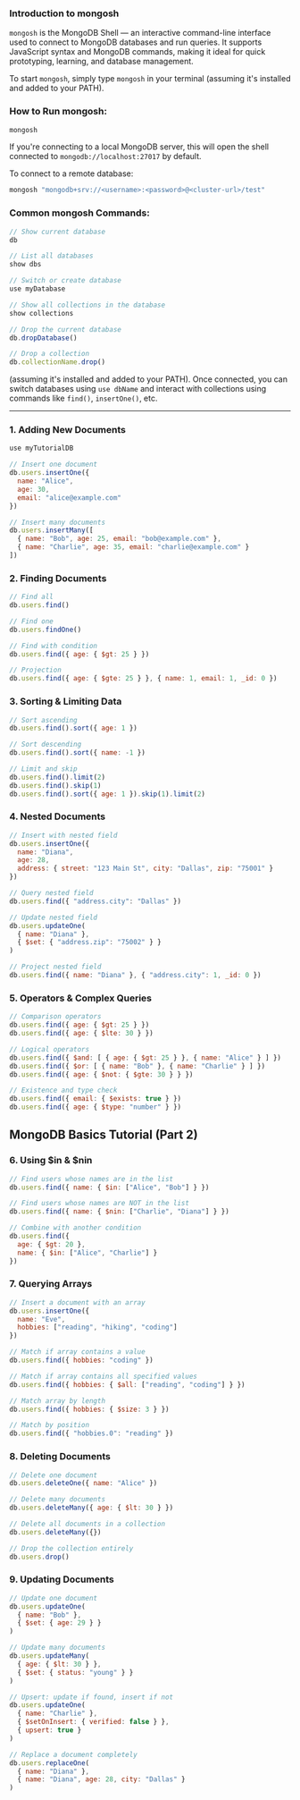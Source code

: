 ### Introduction to mongosh


`mongosh` is the MongoDB Shell — an interactive command-line interface used to connect to MongoDB databases and run queries. It supports JavaScript syntax and MongoDB commands, making it ideal for quick prototyping, learning, and database management.

To start `mongosh`, simply type `mongosh` in your terminal (assuming it's installed and added to your PATH).

### How to Run mongosh:
```bash
mongosh
```
If you're connecting to a local MongoDB server, this will open the shell connected to `mongodb://localhost:27017` by default.

To connect to a remote database:
```bash
mongosh "mongodb+srv://<username>:<password>@<cluster-url>/test"
```

### Common mongosh Commands:
```javascript
// Show current database
db

// List all databases
show dbs

// Switch or create database
use myDatabase

// Show all collections in the database
show collections

// Drop the current database
db.dropDatabase()

// Drop a collection
db.collectionName.drop()
```
 (assuming it's installed and added to your PATH). Once connected, you can switch databases using `use dbName` and interact with collections using commands like `find()`, `insertOne()`, etc.

---

### 1. Adding New Documents
```javascript
use myTutorialDB

// Insert one document
db.users.insertOne({
  name: "Alice",
  age: 30,
  email: "alice@example.com"
})

// Insert many documents
db.users.insertMany([
  { name: "Bob", age: 25, email: "bob@example.com" },
  { name: "Charlie", age: 35, email: "charlie@example.com" }
])
```

### 2. Finding Documents
```javascript
// Find all
db.users.find()

// Find one
db.users.findOne()

// Find with condition
db.users.find({ age: { $gt: 25 } })

// Projection
db.users.find({ age: { $gte: 25 } }, { name: 1, email: 1, _id: 0 })
```

### 3. Sorting & Limiting Data
```javascript
// Sort ascending
db.users.find().sort({ age: 1 })

// Sort descending
db.users.find().sort({ name: -1 })

// Limit and skip
db.users.find().limit(2)
db.users.find().skip(1)
db.users.find().sort({ age: 1 }).skip(1).limit(2)
```

### 4. Nested Documents
```javascript
// Insert with nested field
db.users.insertOne({
  name: "Diana",
  age: 28,
  address: { street: "123 Main St", city: "Dallas", zip: "75001" }
})

// Query nested field
db.users.find({ "address.city": "Dallas" })

// Update nested field
db.users.updateOne(
  { name: "Diana" },
  { $set: { "address.zip": "75002" } }
)

// Project nested field
db.users.find({ name: "Diana" }, { "address.city": 1, _id: 0 })
```

### 5. Operators & Complex Queries
```javascript
// Comparison operators
db.users.find({ age: { $gt: 25 } })
db.users.find({ age: { $lte: 30 } })

// Logical operators
db.users.find({ $and: [ { age: { $gt: 25 } }, { name: "Alice" } ] })
db.users.find({ $or: [ { name: "Bob" }, { name: "Charlie" } ] })
db.users.find({ age: { $not: { $gte: 30 } } })

// Existence and type check
db.users.find({ email: { $exists: true } })
db.users.find({ age: { $type: "number" } })
```
## MongoDB Basics Tutorial (Part 2)

### 6. Using $in & $nin
```javascript
// Find users whose names are in the list
db.users.find({ name: { $in: ["Alice", "Bob"] } })

// Find users whose names are NOT in the list
db.users.find({ name: { $nin: ["Charlie", "Diana"] } })

// Combine with another condition
db.users.find({
  age: { $gt: 20 },
  name: { $in: ["Alice", "Charlie"] }
})
```

### 7. Querying Arrays
```javascript
// Insert a document with an array
db.users.insertOne({
  name: "Eve",
  hobbies: ["reading", "hiking", "coding"]
})

// Match if array contains a value
db.users.find({ hobbies: "coding" })

// Match if array contains all specified values
db.users.find({ hobbies: { $all: ["reading", "coding"] } })

// Match array by length
db.users.find({ hobbies: { $size: 3 } })

// Match by position
db.users.find({ "hobbies.0": "reading" })
```

### 8. Deleting Documents
```javascript
// Delete one document
db.users.deleteOne({ name: "Alice" })

// Delete many documents
db.users.deleteMany({ age: { $lt: 30 } })

// Delete all documents in a collection
db.users.deleteMany({})

// Drop the collection entirely
db.users.drop()
```

### 9. Updating Documents
```javascript
// Update one document
db.users.updateOne(
  { name: "Bob" },
  { $set: { age: 29 } }
)

// Update many documents
db.users.updateMany(
  { age: { $lt: 30 } },
  { $set: { status: "young" } }
)

// Upsert: update if found, insert if not
db.users.updateOne(
  { name: "Charlie" },
  { $setOnInsert: { verified: false } },
  { upsert: true }
)

// Replace a document completely
db.users.replaceOne(
  { name: "Diana" },
  { name: "Diana", age: 28, city: "Dallas" }
)
```
